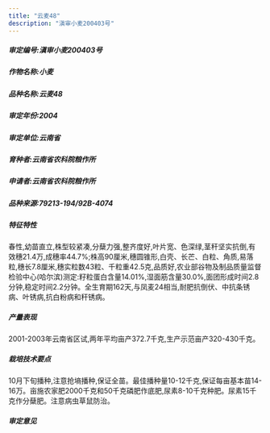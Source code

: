 ```yaml
---
title: "云麦48"
description: "滇审小麦200403号"
---
```

##### 审定编号:滇审小麦200403号

##### 作物名称:小麦

##### 品种名称:云麦48

##### 审定年份:2004

##### 审定单位:云南省

##### 育种者:云南省农科院粮作所

##### 申请者:云南省农科院粮作所

##### 品种来源:79213-194/92B-4074

##### 特征特性
春性,幼苗直立,株型较紧凑,分蘖力强,整齐度好,叶片宽、色深绿,茎秆坚实抗倒,有效穗21.4万,成穗率44.7%;株高90厘米,穗圆锥形,白壳、长芒、白粒、角质,易落粒,穗长7.8厘米,穗实粒数43粒、千粒重42.5克,品质好,农业部谷物及制品质量监督检验中心(哈尔滨)测定:籽粒蛋白含量14.01%,湿面筋含量30.0%,面团形成时间2.8分钟,稳定时间2.2分钟。全生育期162天,与凤麦24相当,耐肥抗倒伏、中抗条锈病、叶锈病,抗白粉病和秆锈病。

##### 产量表现
2001-2003年云南省区试,两年平均亩产372.7千克,生产示范亩产320-430千克。

##### 栽培技术要点
10月下旬播种,注意抢墒播种,保证全苗。最佳播种量10-12千克,保证每亩基本苗14-16万。亩施农家肥2000千克和50千克磷肥作底肥,尿素8-10千克种肥。尿素15千克作分蘖肥。注意病虫草鼠防治。

##### 审定意见

